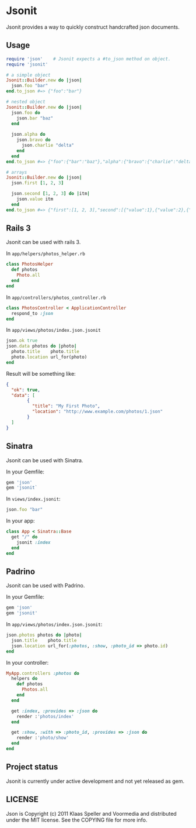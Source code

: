 # Jsonit

Jsonit provides a way to quickly construct handcrafted json documents.

## Usage

``` ruby
require 'json'    # Jsonit expects a #to_json method on object.
require 'jsonit'

# a simple object
Jsonit::Builder.new do |json|
  json.foo "bar"
end.to_json #=> {"foo":"bar"}

# nested object
Jsonit::Builder.new do |json|
  json.foo do
    json.bar "baz"
  end
  
  json.alpha do
    json.bravo do
      json.charlie "delta"
    end
  end
end.to_json #=> {"foo":{"bar":"baz"},"alpha":{"bravo":{"charlie":"delta"}}}

# arrays
Jsonit::Builder.new do |json|
  json.first [1, 2, 3]

  json.second [1, 2, 3] do |itm|
    json.value itm
  end
end.to_json #=> {"first":[1, 2, 3],"second":[{"value":1},{"value":2},{"value":3}]}

```

## Rails 3

Jsonit can be used with rails 3.

In `app/helpers/photos_helper.rb`

``` ruby
class PhotosHelper
  def photos
    Photo.all
  end
end
```

In `app/controllers/photos_controller.rb`

``` ruby
class PhotosController < ApplicationController
  respond_to :json
end

```

In `app/views/photos/index.json.jsonit`

``` ruby
json.ok true
json.data photos do |photo|
  photo.title    photo.title
  photo.location url_for(photo)
end
```

Result will be something like:

``` json
{
  "ok": true,
  "data": [
        {
          "title": "My First Photo",
          "location": "http://www.example.com/photos/1.json"
        }
  ]
}

```

## Sinatra

Jsonit can be used with Sinatra.

In your Gemfile:

``` ruby
gem 'json'
gem 'jsonit`
```

In `views/index.jsonit`:

``` ruby
json.foo "bar"
```

In your app:

``` ruby
class App < Sinatra::Base
  get "/" do
    jsonit :index
  end
end
```


## Padrino

Jsonit can be used with Padrino.

In your Gemfile:

``` ruby
gem 'json'
gem 'jsonit'
```

In `app/views/photos/index.json.jsonit`:

``` ruby
json.photos photos do |photo|
  json.title    photo.title
  json.location url_for(:photos, :show, :photo_id => photo.id)
end
```

In your controller:

``` ruby
MyApp.controllers :photos do
  helpers do
    def photos
      Photos.all
    end
  end

  get :index, :provides => :json do
    render :'photos/index'
  end

  get :show, :with => :photo_id, :provides => :json do
    render :'photo/show'
  end
end
```


## Project status

Jsonit is currently under active development and not yet released as gem.

## LICENSE

Json is Copyright (c) 2011 Klaas Speller and Voormedia and distributed under the MIT license. See the COPYING file for more info.


